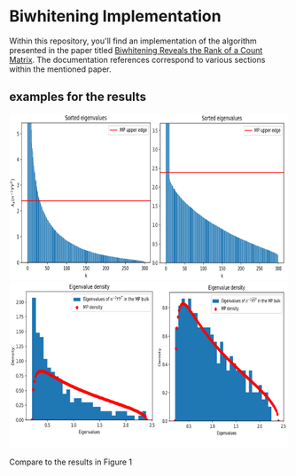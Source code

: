 # Biwhitening Implementation

Within this repository, you'll find an implementation of the algorithm presented in the paper titled [Biwhitening Reveals the Rank of a Count Matrix](https://arxiv.org/abs/2103.13840). The documentation references correspond to various sections within the mentioned paper.

## examples for the results

<img src="https://github.com/shmulikor/biwhitening/blob/master/images/eigenvalues.png" width="600" height="300">
<img src="https://github.com/shmulikor/biwhitening/blob/master/images/density.png" width="600" height="300">

Compare to the results in Figure 1
